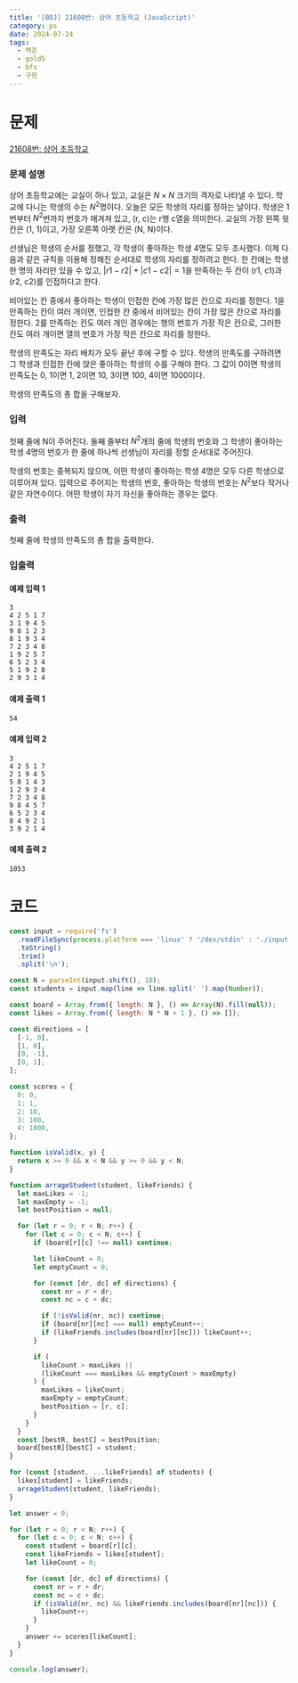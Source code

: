 ```yaml
---
title: '[BOJ] 21608번: 상어 초등학교 (JavaScript)'
category: ps
date: 2024-07-24
tags:
  - 백준
  - gold5
  - bfs
  - 구현
---
```


# 문제

[21608번: 상어 초등학교](https://www.acmicpc.net/problem/21608)

### 문제 설명

상어 초등학교에는 교실이 하나 있고, 교실은 $N×N$ 크기의 격자로 나타낼 수 있다. 학교에 다니는 학생의 수는 $N^2$명이다. 오늘은 모든 학생의 자리를 정하는 날이다. 학생은 $1$번부터 $N^2$번까지 번호가 매겨져 있고, (r, c)는 r행 c열을 의미한다. 교실의 가장 왼쪽 윗 칸은 (1, 1)이고, 가장 오른쪽 아랫 칸은 (N, N)이다.

선생님은 학생의 순서를 정했고, 각 학생이 좋아하는 학생 4명도 모두 조사했다. 이제 다음과 같은 규칙을 이용해 정해진 순서대로 학생의 자리를 정하려고 한다. 한 칸에는 학생 한 명의 자리만 있을 수 있고, $|r1 - r2| + |c1 - c2| = 1$을 만족하는 두 칸이 (r1, c1)과 (r2, c2)를 인접하다고 한다.

비어있는 칸 중에서 좋아하는 학생이 인접한 칸에 가장 많은 칸으로 자리를 정한다.
1을 만족하는 칸이 여러 개이면, 인접한 칸 중에서 비어있는 칸이 가장 많은 칸으로 자리를 정한다.
2를 만족하는 칸도 여러 개인 경우에는 행의 번호가 가장 작은 칸으로, 그러한 칸도 여러 개이면 열의 번호가 가장 작은 칸으로 자리를 정한다.

학생의 만족도는 자리 배치가 모두 끝난 후에 구할 수 있다. 학생의 만족도를 구하려면 그 학생과 인접한 칸에 앉은 좋아하는 학생의 수를 구해야 한다. 그 값이 0이면 학생의 만족도는 0, 1이면 1, 2이면 10, 3이면 100, 4이면 1000이다.

학생의 만족도의 총 합을 구해보자.

### 입력

첫째 줄에 N이 주어진다. 둘째 줄부터 $N^2$개의 줄에 학생의 번호와 그 학생이 좋아하는 학생 4명의 번호가 한 줄에 하나씩 선생님이 자리를 정할 순서대로 주어진다.

학생의 번호는 중복되지 않으며, 어떤 학생이 좋아하는 학생 4명은 모두 다른 학생으로 이루어져 있다. 입력으로 주어지는 학생의 번호, 좋아하는 학생의 번호는 $N^2$보다 작거나 같은 자연수이다. 어떤 학생이 자기 자신을 좋아하는 경우는 없다.

### 출력

첫째 줄에 학생의 만족도의 총 합을 출력한다.

### 입출력

<div style={{display:'flex', justifyContent:'space-around', gap:'50px'}}>

<div style={{width:'100%'}}>

#### 예제 입력 1

```text
3
4 2 5 1 7
3 1 9 4 5
9 8 1 2 3
8 1 9 3 4
7 2 3 4 8
1 9 2 5 7
6 5 2 3 4
5 1 9 2 8
2 9 3 1 4
```

</div>

<div style={{width:'100%'}}>

#### 예제 출력 1

```text
54
```

</div>

</div>
<div style={{display:'flex', justifyContent:'space-around', gap:'50px'}}>

<div style={{width:'100%'}}>

#### 예제 입력 2

```text
3
4 2 5 1 7
2 1 9 4 5
5 8 1 4 3
1 2 9 3 4
7 2 3 4 8
9 8 4 5 7
6 5 2 3 4
8 4 9 2 1
3 9 2 1 4
```

</div>

<div style={{width:'100%'}}>

#### 예제 출력 2

```text
1053
```

</div>

</div>

# 코드

```js
const input = require('fs')
  .readFileSync(process.platform === 'linux' ? '/dev/stdin' : './input.txt')
  .toString()
  .trim()
  .split('\n');

const N = parseInt(input.shift(), 10);
const students = input.map(line => line.split(' ').map(Number));

const board = Array.from({ length: N }, () => Array(N).fill(null));
const likes = Array.from({ length: N * N + 1 }, () => []);

const directions = [
  [-1, 0],
  [1, 0],
  [0, -1],
  [0, 1],
];

const scores = {
  0: 0,
  1: 1,
  2: 10,
  3: 100,
  4: 1000,
};

function isValid(x, y) {
  return x >= 0 && x < N && y >= 0 && y < N;
}

function arrageStudent(student, likeFriends) {
  let maxLikes = -1;
  let maxEmpty = -1;
  let bestPosition = null;

  for (let r = 0; r < N; r++) {
    for (let c = 0; c < N; c++) {
      if (board[r][c] !== null) continue;

      let likeCount = 0;
      let emptyCount = 0;

      for (const [dr, dc] of directions) {
        const nr = r + dr;
        const nc = c + dc;

        if (!isValid(nr, nc)) continue;
        if (board[nr][nc] === null) emptyCount++;
        if (likeFriends.includes(board[nr][nc])) likeCount++;
      }

      if (
        likeCount > maxLikes ||
        (likeCount === maxLikes && emptyCount > maxEmpty)
      ) {
        maxLikes = likeCount;
        maxEmpty = emptyCount;
        bestPosition = [r, c];
      }
    }
  }
  const [bestR, bestC] = bestPosition;
  board[bestR][bestC] = student;
}

for (const [student, ...likeFriends] of students) {
  likes[student] = likeFriends;
  arrageStudent(student, likeFriends);
}

let answer = 0;

for (let r = 0; r < N; r++) {
  for (let c = 0; c < N; c++) {
    const student = board[r][c];
    const likeFriends = likes[student];
    let likeCount = 0;

    for (const [dr, dc] of directions) {
      const nr = r + dr;
      const nc = c + dc;
      if (isValid(nr, nc) && likeFriends.includes(board[nr][nc])) {
        likeCount++;
      }
    }
    answer += scores[likeCount];
  }
}

console.log(answer);
```
